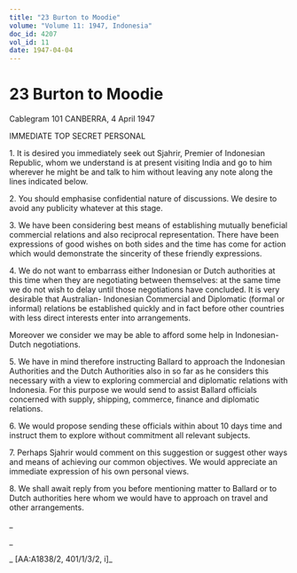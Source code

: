 ```yaml
---
title: "23 Burton to Moodie"
volume: "Volume 11: 1947, Indonesia"
doc_id: 4207
vol_id: 11
date: 1947-04-04
---
```


# 23 Burton to Moodie

Cablegram 101 CANBERRA, 4 April 1947

IMMEDIATE TOP SECRET PERSONAL

1\. It is desired you immediately seek out Sjahrir, Premier of Indonesian Republic, whom we understand is at present visiting India and go to him wherever he might be and talk to him without leaving any note along the lines indicated below.

2\. You should emphasise confidential nature of discussions. We desire to avoid any publicity whatever at this stage.

3\. We have been considering best means of establishing mutually beneficial commercial relations and also reciprocal representation. There have been expressions of good wishes on both sides and the time has come for action which would demonstrate the sincerity of these friendly expressions.

4\. We do not want to embarrass either Indonesian or Dutch authorities at this time when they are negotiating between themselves: at the same time we do not wish to delay until those negotiations have concluded. It is very desirable that Australian- Indonesian Commercial and Diplomatic (formal or informal) relations be established quickly and in fact before other countries with less direct interests enter into arrangements.

Moreover we consider we may be able to afford some help in Indonesian-Dutch negotiations.

5\. We have in mind therefore instructing Ballard to approach the Indonesian Authorities and the Dutch Authorities also in so far as he considers this necessary with a view to exploring commercial and diplomatic relations with Indonesia. For this purpose we would send to assist Ballard officials concerned with supply, shipping, commerce, finance and diplomatic relations.

6\. We would propose sending these officials within about 10 days time and instruct them to explore without commitment all relevant subjects.

7\. Perhaps Sjahrir would comment on this suggestion or suggest other ways and means of achieving our common objectives. We would appreciate an immediate expression of his own personal views.

8\. We shall await reply from you before mentioning matter to Ballard or to Dutch authorities here whom we would have to approach on travel and other arrangements.

_

_

_ [AA:A1838/2, 401/1/3/2, i]_
